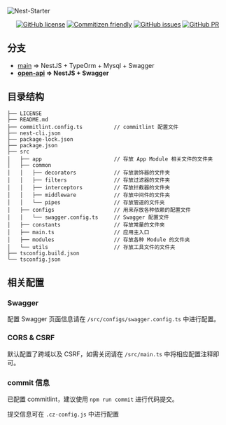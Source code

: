 ![Nest-Starter](https://socialify.git.ci/Lmmmmmm-bb/Nest-Mysql/image?description=1&language=1&theme=Light)
<p align="center">
<a href="https://github.com/Lmmmmmm-bb/Nest-Mysql/blob/main/LICENSE"><img alt="GitHub license" src="https://img.shields.io/github/license/Lmmmmmm-bb/Nest-Mysql"></a>
<a href="http://commitizen.github.io/cz-cli/"><img alt="Commitizen friendly" src="https://img.shields.io/badge/commitizen-friendly-brightgreen.svg" /></a>
<a href="https://github.com/Lmmmmmm-bb/Nest-Mysql/issues"><img alt="GitHub issues" src="https://img.shields.io/github/issues/Lmmmmmm-bb/Nest-Mysql"></a>
<a href="https://github.com/Lmmmmmm-bb/Nest-Starter/pulls"><img alt="GitHub PR" src="https://img.shields.io/badge/PR-Welcome-%2345A2FF" /></a>
</p>

## 分支

- [main](https://github.com/Lmmmmmm-bb/Nest-Starter/tree/main) => NestJS + TypeOrm + Mysql + Swagger
- **[open-api](https://github.com/Lmmmmmm-bb/Nest-Starter/tree/open-api) => NestJS + Swagger**

## 目录结构

```
├── LICENSE
├── README.md
├── commitlint.config.ts          // commitlint 配置文件
├── nest-cli.json
├── package-lock.json
├── package.json
├── src
│   ├── app                       // 存放 App Module 相关文件的文件夹
│   ├── common
│   │   ├── decorators            // 存放装饰器的文件夹
│   │   ├── filters               // 存放过滤器的文件夹
│   │   ├── interceptors          // 存放拦截器的文件夹
│   │   ├── middleware            // 存放中间件的文件夹
│   │   └── pipes                 // 存放管道的文件夹
│   ├── configs                   // 用来存放各种依赖的配置文件
│   │   └── swagger.config.ts     // Swagger 配置文件
│   ├── constants                 // 存放常量的文件夹
│   ├── main.ts                   // 应用主入口
│   ├── modules                   // 存放各种 Module 的文件夹
│   └── utils                     // 存放工具文件的文件夹
├── tsconfig.build.json
└── tsconfig.json
```

## 相关配置

### Swagger

配置 Swagger 页面信息请在 `/src/configs/swagger.config.ts` 中进行配置。

### CORS & CSRF

默认配置了跨域以及 CSRF，如需关闭请在 `/src/main.ts` 中将相应配置注释即可。

### commit 信息

已配置 commitlint，建议使用 `npm run commit` 进行代码提交。

提交信息可在 `.cz-config.js` 中进行配置
